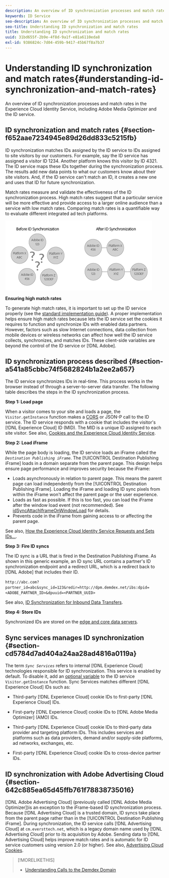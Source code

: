 ```yaml
---
description: An overview of ID synchronization processes and match rates in the Experience Cloud Identity Service, including Adobe Media Optimizer and the ID service.
keywords: ID Service
seo-description: An overview of ID synchronization processes and match rates in the Experience Cloud Identity Service, including Adobe Media Optimizer and the ID service.
seo-title: Understanding ID synchronization and match rates
title: Understanding ID synchronization and match rates
uuid: 31bd655f-2b9e-4f8d-9a1f-e81a6110eda8
exl-id: 9386824c-7d04-459b-9417-45b67f8a7b37
---
```

# Understanding ID synchronization and match rates{#understanding-id-synchronization-and-match-rates}

An overview of ID synchronization processes and match rates in the Experience Cloud Identity Service, including Adobe Media Optimizer and the ID service.

## ID synchronization and match rates {#section-f652aae7234945e89d26dd833c5215fb}

ID synchronization matches IDs assigned by the ID service to IDs assigned to site visitors by our customers. For example, say the ID service has assigned a visitor ID 1234. Another platform knows this visitor by ID 4321. The ID service maps these IDs together during the synchronization process. The results add new data points to what our customers know about their site visitors. And, if the ID service can't match an ID, it creates a new one and uses that ID for future synchronization.

Match rates measure and validate the effectiveness of the ID synchronization process. High match rates suggest that a particular service will be more effective and provide access to a larger online audience than a service with low match rates. Comparing match rates is a quantifiable way to evaluate different integrated ad tech platforms.

![](assets/idsync2.png)

**Ensuring high match rates**

To generate high match rates, it is important to set up the ID service properly (see the [standard implementation guide](../implementation-guides/standard.md#concept-89cd0199a9634fc48644f2d61e3d2445)). A proper implementation helps ensure high match rates because lets the ID service set the cookies it requires to function and synchronize IDs with enabled data partners. However, factors such as slow Internet connections, data collection from mobile devices or wireless networks can affect how well the ID service collects, synchronizes, and matches IDs. These client-side variables are beyond the control of the ID service or [!DNL Adobe].

## ID synchronization process described {#section-a541a85cbbc74f5682824b1a2ee2a657}

The ID service synchronizes IDs in real-time. This process works in the browser instead of through a server-to-server data transfer. The following table describes the steps in the ID synchronization process.

**Step 1: Load page**

When a visitor comes to your site and loads a page, the `Visitor.getInstance` function makes a [CORS](../reference/cors.md#concept-6c280446990d46d88ba9da15d2dcc758) or JSON-P call to the ID service. The ID service responds with a cookie that includes the visitor's [!DNL Experience Cloud] ID (MID). The MID is a unique ID assigned to each site visitor. See also, [Cookies and the Experience Cloud Identity Service](../introduction/cookies.md).

**Step 2: Load iFrame**

While the page body is loading, the ID service loads an iFrame called the *`Destination Publishing iFrame`*. The [!UICONTROL Destination Publishing iFrame] loads in a domain separate from the parent page. This design helps ensure page performance and improves security because the iFrame:

* Loads asynchronously in relation to parent page. This means the parent page can load independently from the [!UICONTROL Destination Publishing iFrame]. Loading the iFrame and loading ID sync pixels from within the iFrame won't affect the parent page or the user experience. 
* Loads as fast as possible. If this is too fast, you can load the iFrame after the window load event (not recommended). See [idSyncAttachIframeOnWindowLoad](../library/function-vars/idsyncattachiframeonwindowload.md#reference-b86b7112e0814a4c82c4e24c158508f4) for details. 
* Prevents code in the iFrame from gaining access to or affecting the parent page.

See also, [How the Experience Cloud Identity Service Requests and Sets IDs...](../introduction/id-request.md#concept-2caacebb1d244402816760e9b8bcef6a).

**Step 3: Fire ID syncs**

The ID sync is a URL that is fired in the Destination Publishing iFrame. As shown in this generic example, an ID sync URL contains a partner's ID synchronization endpoint and a redirect URL, which is a redirect back to [!DNL Adobe] that includes their ID.

`http://abc.com?partner_id=abc&sync_id=123&redir=http://dpm.demdex.net/ibs:dpid=<ADOBE_PARTNER_ID>&dpuuid=<PARTNER_UUID>`

See also, [ID Synchronization for Inbound Data Transfers](https://experienceleague.adobe.com/docs/audience-manager/user-guide/implementation-integration-guides/sending-audience-data/batch-data-transfer-process/id-sync-http.html?lang=en).

**Step 4: Store IDs**

Synchronized IDs are stored on the [edge and core data servers](https://experienceleague.adobe.com/docs/audience-manager/user-guide/reference/system-components/components-edge.html?lang=en).

## Sync services manages ID synchronization {#section-cd5784d7ad404a24aa28ad4816a0119a}

The term *`Sync Services`* refers to internal [!DNL Experience Cloud] technologies responsible for ID synchronization. This service is enabled by default. To disable it, add an [optional variable](../library/function-vars/disableidsync.md#reference-589d6b489ac64eddb5a7ff758945e414) to the ID service `Visitor.getInstance` function. Sync Services matches different [!DNL Experience Cloud] IDs such as:

* Third-party [!DNL Experience Cloud] cookie IDs to first-party [!DNL Experience Cloud] IDs. 

* First-party [!DNL Experience Cloud] cookie IDs to [!DNL Adobe Media Optimizer] (AMO) IDs. 

* Third-party [!DNL Experience Cloud] cookie IDs to third-party data provider and targeting platform IDs. This includes services and platforms such as data providers, demand and/or supply-side platforms, ad networks, exchanges, etc. 
* First-party [!DNL Experience Cloud] cookie IDs to cross-device partner IDs.

## ID synchronization with Adobe Advertising Cloud {#section-642c885ea65d45ffb761f78838735016}

[!DNL Adobe Advertising Cloud] (previously called [!DNL Adobe Media Optimizer])is an exception to the iFrame-based ID synchronization process. Because [!DNL Advertising Cloud] is a trusted domain, ID syncs take place from the parent page rather than in the [!UICONTROL Destination Publishing iFrame]. During synchronization, the ID service calls [!DNL Advertising Cloud] at `cm.eversttech.net`, which is a legacy domain name used by [!DNL Advertising Cloud] prior to its acquisition by Adobe. Sending data to [!DNL Advertising Cloud] helps improve match rates and is automatic for ID service customers using version 2.0 (or higher). See also, [Advertising Cloud Cookies](https://experienceleague.adobe.com/docs/core-services/interface/administration/ec-cookies/cookies-advertising-cloud.html?lang=en). 

>[!MORELIKETHIS]
>
>* [Understanding Calls to the Demdex Domain](https://experienceleague.adobe.com/docs/audience-manager/user-guide/reference/demdex-calls.html?lang=en)
